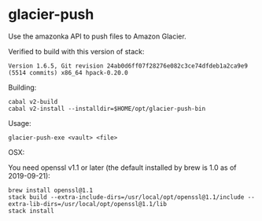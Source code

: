 # glacier-push

Use the amazonka API to push files to Amazon Glacier.

Verified to build with this version of stack:

    Version 1.6.5, Git revision 24ab0d6ff07f28276e082c3ce74dfdeb1a2ca9e9 (5514 commits) x86_64 hpack-0.20.0

Building:

    cabal v2-build
    cabal v2-install --installdir=$HOME/opt/glacier-push-bin

Usage:

    glacier-push-exe <vault> <file>

OSX:

You need openssl v1.1 or later (the default installed by brew is 1.0 as of 2019-09-21):

    brew install openssl@1.1
    stack build --extra-include-dirs=/usr/local/opt/openssl@1.1/include --extra-lib-dirs=/usr/local/opt/openssl@1.1/lib
    stack install
